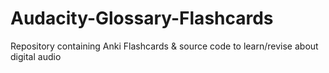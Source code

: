 # Audacity-Glossary-Flashcards
Repository containing Anki Flashcards &amp; source code to learn/revise about digital audio
